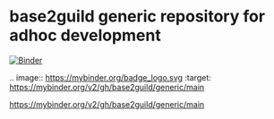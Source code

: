 # base2guild generic repository for adhoc development


[![Binder](https://mybinder.org/badge_logo.svg)](https://mybinder.org/v2/gh/base2guild/generic/main)


.. image:: https://mybinder.org/badge_logo.svg
 :target: https://mybinder.org/v2/gh/base2guild/generic/main
 
 https://mybinder.org/v2/gh/base2guild/generic/main
